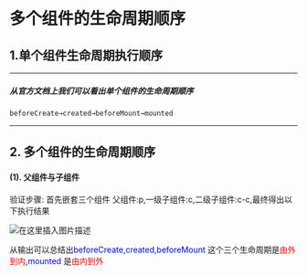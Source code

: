 # 多个组件的生命周期顺序
## 1.单个组件生命周期执行顺序
***

##### 		从官方文档上我们可以看出单个组件的生命周期顺序
`beforeCreate→created→beforeMount→mounted`
***
## 2. 多个组件的生命周期顺序

#### (1). 父组件与子组件
验证步骤:
首先嵌套三个组件 父组件:p,一级子组件:c,二级子组件:c-c,最终得出以下执行结果        

![在这里插入图片描述](https://img-blog.csdnimg.cn/2020122510474029.png?x-oss-process=image/watermark,type_ZmFuZ3poZW5naGVpdGk,shadow_10,text_aHR0cHM6Ly9ibG9nLmNzZG4ubmV0L3dlaXhpbl80MjY1NzY2Ng==,size_16,color_FFFFFF,t_70)
<p >从输出可以总结出<font color=blue>beforeCreate,created,beforeMount</font> 这个三个生命周期是<font color=red>由外到内</font>,<font color=blue>mounted</font> 是<font color=red>由内到外</font></p>
